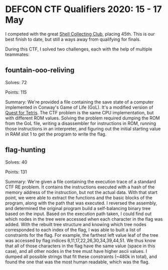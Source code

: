 # DEFCON CTF Qualifiers 2020: 15 - 17 May

I competed with the great [Shell Collecting Club](https://ctftime.org/team/45676), placing 45th. This is our best finish
to date, but still a ways away from qualifying for finals.

During this CTF, I solved two challenges, each with the help of multiple teammates:

## fountain-ooo-reliving

Solves: 72

Points: 115

Summary: We're provided a file containing the save state of a computer implemented in Conway's Game of Life (GoL). It's
a modified version of [Quest for Tetris](https://github.com/QuestForTetris/QFT). The CTF problem is 
the same CPU implementation, but with different ROM values. Solving the problem required dumping the ROM from the GoL
file, writing a disassembler for instructions in ROM, running those instructions in an interpreter, and figuring out the
initial starting value in RAM slot 1 to get the program to write the flag.

## flag-hunting

Solves: 40

Points: 131

Summary: We're given a file containing the execution trace of a standard CTF RE problem. It contains the instructions 
executed with a hash of the memory address of the instruction, but not the actual data. With that start point, we were
able to extract the functions and the basic blocks of the program, along with the path that was executed. I reversed the
assembly, and determined the original program build a self-balancing binary tree based on the input. Based on the
execution path taken, I could find out which nodes in the tree were accessed when each character in the flag was added.
With the rebuilt tree structure and knowing which tree nodes corresponded to each index of the flag, I was able to built
a list of constraints for the flag. For example, the farthest left value leaf of the tree was accessed by flag indices
8,11,17,22,26,30,34,39,44,51. We thus know that all of those characters in the flag have the same value (space in this
 case), and all other nodes in the tree must have higher ascii values. I dumped all possible strings that fit
 these constraints (~480k in total), and found the one that was the most human readable, which was the flag.